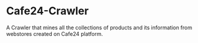 # Cafe24-Crawler

A Crawler that mines all the collections of products and its information from webstores created on Cafe24 platform.
